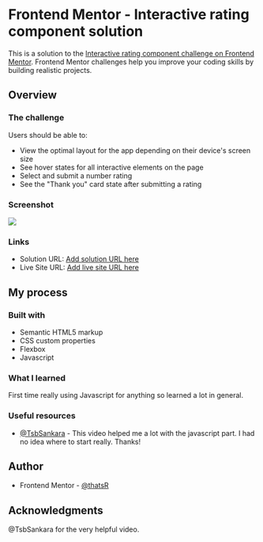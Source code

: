 # Frontend Mentor - Interactive rating component solution

This is a solution to the [Interactive rating component challenge on Frontend Mentor](https://www.frontendmentor.io/challenges/interactive-rating-component-koxpeBUmI). Frontend Mentor challenges help you improve your coding skills by building realistic projects. 

## Overview

### The challenge

Users should be able to:

- View the optimal layout for the app depending on their device's screen size
- See hover states for all interactive elements on the page
- Select and submit a number rating
- See the "Thank you" card state after submitting a rating

### Screenshot

![](./screenshot.jpg)

### Links

- Solution URL: [Add solution URL here](https://your-solution-url.com)
- Live Site URL: [Add live site URL here](https://your-live-site-url.com)

## My process

### Built with

- Semantic HTML5 markup
- CSS custom properties
- Flexbox
- Javascript

### What I learned

First time really using Javascript for anything so learned a lot in general.

### Useful resources

- [@TsbSankara](https://www.youtube.com/watch?v=cQnUopEeZgw&list=LL&index=1) - This video helped me a lot with the javascript part. I had no idea where to start really. Thanks!

## Author

- Frontend Mentor - [@thatsR](https://www.frontendmentor.io/profile/thatsR)

## Acknowledgments

@TsbSankara for the very helpful video.
